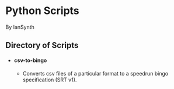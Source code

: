 # Python Scripts
By IanSynth

## Directory of Scripts

- #### csv-to-bingo
	- Converts csv files of a particular format to a speedrun bingo specification (SRT v1).
